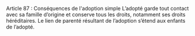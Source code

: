 Article 87 : Conséquences de l'adoption simple
L’adopté garde tout contact avec sa famille d’origine et conserve tous les droits, notamment ses droits héréditaires.
Le lien de parenté résultant de l’adoption s’étend aux enfants de l’adopté.